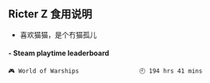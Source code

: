 ## Ricter Z 食用说明
- 喜欢猫猫，是个冇猫孤儿

<!-- steam-box start -->
#### - Steam playtime leaderboard
```text
🎮 World of Warships                 🕘 194 hrs 41 mins
```
<!-- Powered by https://github.com/YouEclipse/steam-box . -->
<!-- steam-box end -->
